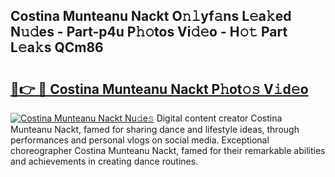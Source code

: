 ## Costina Munteanu Nackt O𝚗𝚕yf𝚊ns L𝚎a𝚔ed N𝚞𝚍es - Part-p4u P𝚑𝚘tos Vi𝚍𝚎o - H𝚘𝚝 Part L𝚎a𝚔s QCm86

# <h2><a href="http://kf8nra1.oniu.top/?m=Costina+Munteanu+Nackt">🔗👉 🔴 Costina Munteanu Nackt P𝚑ot𝚘𝚜 V𝚒d𝚎o</a></h2>

[![Costina Munteanu Nackt Nu𝚍e𝚜](https://i.imgur.com/0qMVB7G.gif)](http://kf8nra1.oniu.top/?m=Costina+Munteanu+Nackt)
Digital content creator Costina Munteanu Nackt, famed for sharing dance and lifestyle ideas, through performances and personal vlogs on social media. Exceptional choreographer Costina Munteanu Nackt, famed for their remarkable abilities and achievements in creating dance routines.  
